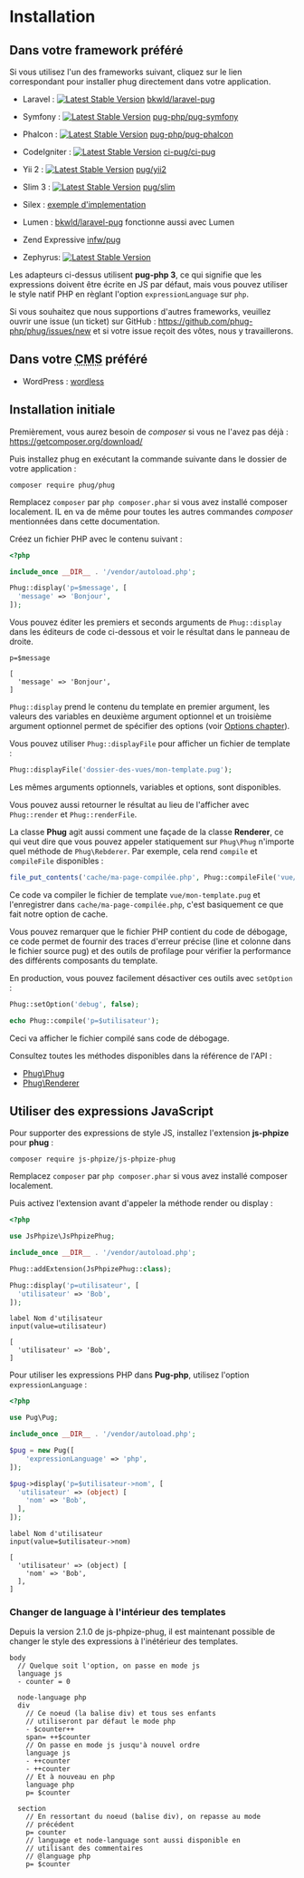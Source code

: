 # Installation

## Dans votre framework préféré

Si vous utilisez l'un des frameworks suivant, cliquez sur le lien
correspondant pour installer phug directement dans votre
application.

- Laravel :
[![Latest Stable Version](https://poser.pugx.org/bkwld/laravel-pug/v/stable.png)](https://packagist.org/packages/bkwld/laravel-pug)
[bkwld/laravel-pug](https://github.com/BKWLD/laravel-pug)

- Symfony :
[![Latest Stable Version](https://poser.pugx.org/pug-php/pug-symfony/v/stable.png)](https://packagist.org/packages/pug-php/pug-symfony)
[pug-php/pug-symfony](https://github.com/pug-php/pug-symfony)

- Phalcon :
[![Latest Stable Version](https://poser.pugx.org/pug-php/pug-phalcon/v/stable.png)](https://packagist.org/packages/pug-php/pug-phalcon)
[pug-php/pug-phalcon](https://github.com/pug-php/pug-phalcon)

- CodeIgniter :
[![Latest Stable Version](https://poser.pugx.org/ci-pug/ci-pug/v/stable.png)](https://packagist.org/packages/ci-pug/ci-pug)
[ci-pug/ci-pug](https://github.com/pug-php/ci-pug-engine)

- Yii 2 :
[![Latest Stable Version](https://poser.pugx.org/pug/yii2/v/stable.png)](https://packagist.org/packages/pug/yii2)
[pug/yii2](https://github.com/pug-php/pug-yii2)

- Slim 3 :
[![Latest Stable Version](https://poser.pugx.org/pug/slim/v/stable.png)](https://packagist.org/packages/pug/slim)
[pug/slim](https://github.com/pug-php/pug-slim)

- Silex : [exemple d'implementation](https://gist.github.com/kylekatarnls/ba13e4361ab14f4ff5d2a5775eb0cc10)

- Lumen : [bkwld/laravel-pug](https://github.com/BKWLD/laravel-pug#use-in-lumen) fonctionne aussi avec Lumen

- Zend Expressive [infw/pug](https://github.com/kpicaza/infw-pug)

- Zephyrus: [![Latest Stable Version](https://poser.pugx.org/zephyrus/zephyrus/v/stable.png)](https://packagist.org/packages/zephyrus/zephyrus)

Les adapteurs ci-dessus utilisent **pug-php 3**, ce qui signifie que les
expressions doivent être écrite en JS par défaut, mais vous pouvez
utiliser le style natif PHP en règlant l'option `expressionLanguage`
sur `php`.

Si vous souhaitez que nous supportions d'autres frameworks, veuillez
ouvrir une issue (un ticket) sur GitHub :
https://github.com/phug-php/phug/issues/new et si votre issue reçoit
des vôtes, nous y travaillerons.

## Dans votre <acronym title="Content Management System - Système de gestion de contenu">CMS</acronym> préféré

- WordPress : [wordless](https://github.com/welaika/wordless)

## Installation initiale

Premièrement, vous aurez besoin de *composer* si vous ne l'avez pas déjà :
https://getcomposer.org/download/

Puis installez phug en exécutant la commande suivante dans le dossier
de votre application :
```shell
composer require phug/phug
```

Remplacez `composer` par `php composer.phar` si vous avez installé
composer localement. IL en va de même pour toutes les autres commandes
*composer* mentionnées dans cette documentation.

Créez un fichier PHP avec le contenu suivant :
```php
<?php

include_once __DIR__ . '/vendor/autoload.php';

Phug::display('p=$message', [
  'message' => 'Bonjour',
]);
```

Vous pouvez éditer les premiers et seconds arguments de `Phug::display`
dans les éditeurs de code ci-dessous et voir le résultat dans le
panneau de droite.

```phug
p=$message
```
```vars
[
  'message' => 'Bonjour',
]
```

`Phug::display` prend le contenu du template en premier argument,
les valeurs des variables en deuxième argument optionnel et un
troisième argument optionnel permet de spécifier des options
(voir [Options chapter](#options)).

Vous pouvez utiliser `Phug::displayFile` pour afficher un fichier
de template :
```php
Phug::displayFile('dossier-des-vues/mon-template.pug');
```
Les mêmes arguments optionnels, variables et options, sont
disponibles.

Vous pouvez aussi retourner le résultat au lieu de l'afficher
avec `Phug::render` et `Phug::renderFile`.

La classe **Phug** agit aussi comment une façade de la classe
**Renderer**, ce qui veut dire que vous pouvez appeler statiquement
sur `Phug\Phug` n'importe quel méthode de `Phug\Rebderer`.
Par exemple, cela rend `compile` et `compileFile` disponibles :

```php
file_put_contents('cache/ma-page-compilée.php', Phug::compileFile('vue/mon-template.pug'));
```

Ce code va compiler le fichier de template `vue/mon-template.pug`
et l'enregistrer dans `cache/ma-page-compilée.php`, c'est basiquement
ce que fait notre option de cache.

Vous pouvez remarquer que le fichier PHP contient du code de débogage,
ce code permet de fournir des traces d'erreur précise (line et colonne
dans le fichier source pug) et des outils de profilage pour vérifier
la performance des différents composants du template.

En production, vous pouvez facilement désactiver ces outils avec
`setOption` :

```php
Phug::setOption('debug', false);

echo Phug::compile('p=$utilisateur');
```

Ceci va afficher le fichier compilé sans code de débogage.

Consultez toutes les méthodes disponibles dans la référence de l'API :
- [Phug\Phug](/api/classes/Phug.Phug.html)
- [Phug\Renderer](/api/classes/Phug.Renderer.html)

## Utiliser des expressions JavaScript

Pour supporter des expressions de style JS, installez l'extension
**js-phpize** pour **phug** :
```shell
composer require js-phpize/js-phpize-phug
```

Remplacez `composer` par `php composer.phar` si vous avez installé
composer localement.

Puis activez l'extension avant d'appeler la méthode render ou display :
```php
<?php

use JsPhpize\JsPhpizePhug;

include_once __DIR__ . '/vendor/autoload.php';

Phug::addExtension(JsPhpizePhug::class);

Phug::display('p=utilisateur', [
  'utilisateur' => 'Bob',
]);
```

```pug
label Nom d'utilisateur
input(value=utilisateur)
```
```vars
[
  'utilisateur' => 'Bob',
]
```

Pour utiliser les expressions PHP dans **Pug-php**, utilisez l'option
`expressionLanguage` :

```php
<?php

use Pug\Pug;

include_once __DIR__ . '/vendor/autoload.php';

$pug = new Pug([
    'expressionLanguage' => 'php',
]);

$pug->display('p=$utilisateur->nom', [
  'utilisateur' => (object) [
    'nom' => 'Bob',        
  ],
]);
```

```phug
label Nom d'utilisateur
input(value=$utilisateur->nom)
```
```vars
[
  'utilisateur' => (object) [
    'nom' => 'Bob',        
  ],
]
```

### Changer de language à l'intérieur des templates

Depuis la version 2.1.0 de js-phpize-phug, il est maintenant possible
de changer le style des expressions à l'inétérieur des templates.

```pug
body
  // Quelque soit l'option, on passe en mode js
  language js
  - counter = 0
  
  node-language php
  div
    // Ce noeud (la balise div) et tous ses enfants
    // utiliseront par défaut le mode php
    - $counter++
    span= ++$counter
    // On passe en mode js jusqu'à nouvel ordre
    language js
    - ++counter
    - ++counter
    // Et à nouveau en php
    language php
    p= $counter

  section
    // En ressortant du noeud (balise div), on repasse au mode
    // précédent
    p= counter
    // language et node-language sont aussi disponible en
    // utilisant des commentaires
    // @language php
    p= $counter
```
